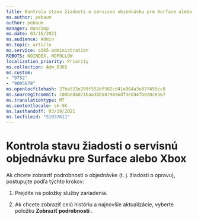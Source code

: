 ```yaml
---
title: Kontrola stavu žiadosti o servisnú objednávku pre Surface alebo Xbox
ms.author: pebaum
author: pebaum
manager: dansimp
ms.date: 03/16/2021
ms.audience: Admin
ms.topic: article
ms.service: o365-administration
ROBOTS: NOINDEX, NOFOLLOW
localization_priority: Priority
ms.collection: Adm_O365
ms.custom:
- "9752"
- "9005678"
ms.openlocfilehash: 27ba522e299f552df582cd41e964a3e97f455cc8
ms.sourcegitcommit: c08bed4071baa3bb5879496df3ed44fb828c8367
ms.translationtype: MT
ms.contentlocale: sk-SK
ms.lasthandoff: 03/19/2021
ms.locfileid: "51037611"
---
```

# <a name="check-the-status-of-a-service-order-request-for-surface-or-xbox"></a>Kontrola stavu žiadosti o servisnú objednávku pre Surface alebo Xbox

Ak chcete zobraziť podrobnosti o objednávke (t. j. žiadosti o opravu), postupujte podľa týchto krokov:

1. Prejdite na položky služby zariadenia.

1. Ak chcete zobraziť celú históriu a najnovšie aktualizácie, vyberte položku **Zobraziť podrobnosti** .

